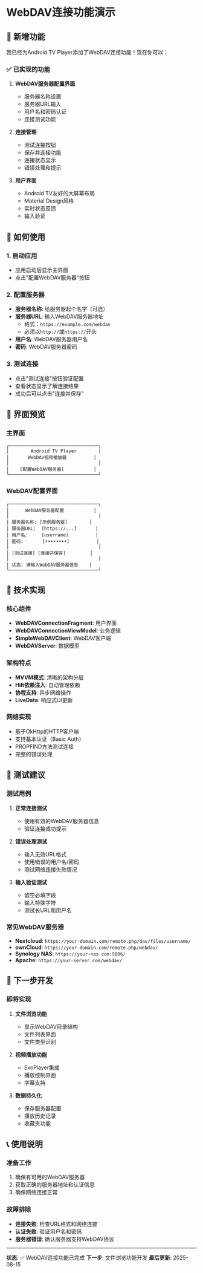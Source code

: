 # WebDAV连接功能演示

## 🎯 新增功能

我已经为Android TV Player添加了WebDAV连接功能！现在你可以：

### ✅ 已实现的功能

1. **WebDAV服务器配置界面**
   - 服务器名称设置
   - 服务器URL输入
   - 用户名和密码认证
   - 连接测试功能

2. **连接管理**
   - 测试连接按钮
   - 保存并连接功能
   - 连接状态显示
   - 错误处理和提示

3. **用户界面**
   - Android TV友好的大屏幕布局
   - Material Design风格
   - 实时状态反馈
   - 输入验证

## 🚀 如何使用

### 1. 启动应用
- 应用启动后显示主界面
- 点击"配置WebDAV服务器"按钮

### 2. 配置服务器
- **服务器名称**: 给服务器起个名字（可选）
- **服务器URL**: 输入WebDAV服务器地址
  - 格式：`https://example.com/webdav`
  - 必须以`http://`或`https://`开头
- **用户名**: WebDAV服务器用户名
- **密码**: WebDAV服务器密码

### 3. 测试连接
- 点击"测试连接"按钮验证配置
- 查看状态显示了解连接结果
- 成功后可以点击"连接并保存"

## 📱 界面预览

### 主界面
```
┌─────────────────────────────────┐
│        Android TV Player        │
│       WebDAV视频播放器          │
│                                 │
│    [配置WebDAV服务器]           │
└─────────────────────────────────┘
```

### WebDAV配置界面
```
┌─────────────────────────────────┐
│      WebDAV服务器配置           │
│                                 │
│ 服务器名称: [示例服务器]        │
│ 服务器URL:  [https://...]       │
│ 用户名:     [username]          │
│ 密码:       [••••••••]          │
│                                 │
│ [测试连接] [连接并保存]         │
│                                 │
│ 状态: 请输入WebDAV服务器信息    │
└─────────────────────────────────┘
```

## 🔧 技术实现

### 核心组件
- **WebDAVConnectionFragment**: 用户界面
- **WebDAVConnectionViewModel**: 业务逻辑
- **SimpleWebDAVClient**: WebDAV客户端
- **WebDAVServer**: 数据模型

### 架构特点
- **MVVM模式**: 清晰的架构分层
- **Hilt依赖注入**: 自动管理依赖
- **协程支持**: 异步网络操作
- **LiveData**: 响应式UI更新

### 网络实现
- 基于OkHttp的HTTP客户端
- 支持基本认证（Basic Auth）
- PROPFIND方法测试连接
- 完整的错误处理

## 🧪 测试建议

### 测试用例
1. **正常连接测试**
   - 使用有效的WebDAV服务器信息
   - 验证连接成功提示

2. **错误处理测试**
   - 输入无效URL格式
   - 使用错误的用户名/密码
   - 测试网络连接失败情况

3. **输入验证测试**
   - 留空必填字段
   - 输入特殊字符
   - 测试长URL和用户名

### 常见WebDAV服务器
- **Nextcloud**: `https://your-domain.com/remote.php/dav/files/username/`
- **ownCloud**: `https://your-domain.com/remote.php/webdav/`
- **Synology NAS**: `https://your-nas.com:5006/`
- **Apache**: `https://your-server.com/webdav/`

## 🔄 下一步开发

### 即将实现
1. **文件浏览功能**
   - 显示WebDAV目录结构
   - 文件列表界面
   - 文件类型识别

2. **视频播放功能**
   - ExoPlayer集成
   - 播放控制界面
   - 字幕支持

3. **数据持久化**
   - 保存服务器配置
   - 播放历史记录
   - 收藏夹功能

## 📞 使用说明

### 准备工作
1. 确保有可用的WebDAV服务器
2. 获取正确的服务器地址和认证信息
3. 确保网络连接正常

### 故障排除
- **连接失败**: 检查URL格式和网络连接
- **认证失败**: 验证用户名和密码
- **服务器错误**: 确认服务器支持WebDAV协议

---
**状态**: ✅ WebDAV连接功能已完成
**下一步**: 文件浏览功能开发
**最后更新**: 2025-08-15
